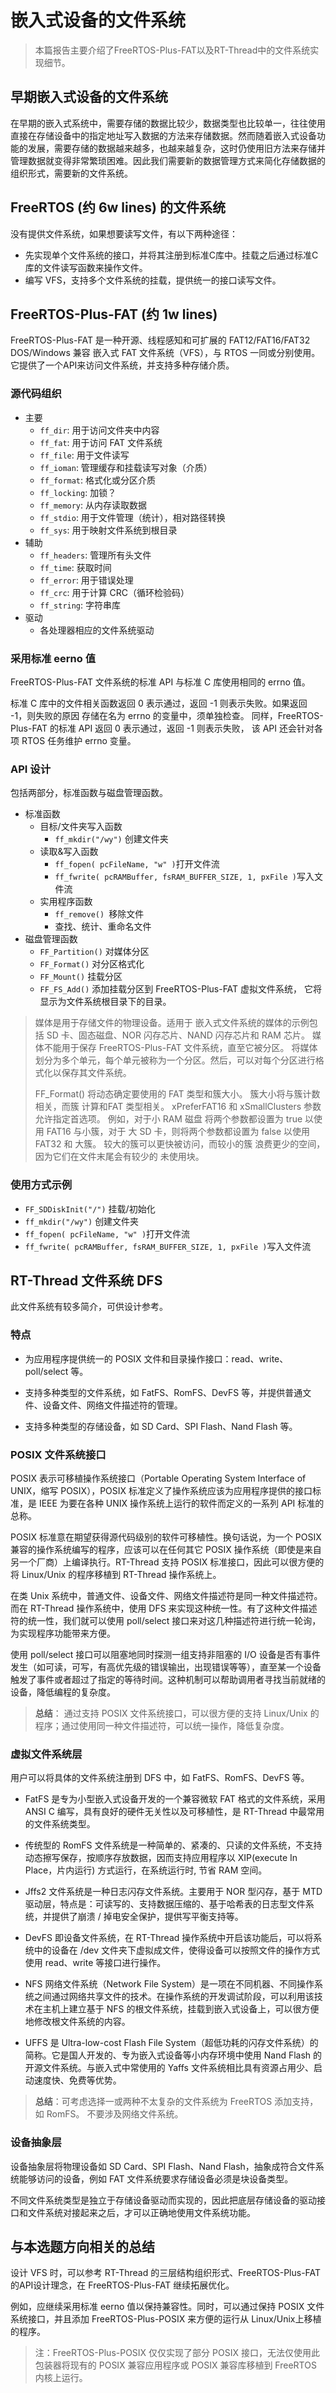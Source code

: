 # 嵌入式设备的文件系统
> 本篇报告主要介绍了FreeRTOS-Plus-FAT以及RT-Thread中的文件系统实现细节。
## 早期嵌入式设备的文件系统
在早期的嵌入式系统中，需要存储的数据比较少，数据类型也比较单一，往往使用直接在存储设备中的指定地址写入数据的方法来存储数据。然而随着嵌入式设备功能的发展，需要存储的数据越来越多，也越来越复杂，这时仍使用旧方法来存储并管理数据就变得非常繁琐困难。因此我们需要新的数据管理方式来简化存储数据的组织形式，需要新的文件系统。

## FreeRTOS (约 6w lines) 的文件系统 
没有提供文件系统，如果想要读写文件，有以下两种途径：
* 先实现单个文件系统的接口，并将其注册到标准C库中。挂载之后通过标准C库的文件读写函数来操作文件。
* 编写 VFS，支持多个文件系统的挂载，提供统一的接口读写文件。

## FreeRTOS-Plus-FAT (约 1w lines)
FreeRTOS-Plus-FAT 是一种开源、线程感知和可扩展的 FAT12/FAT16/FAT32 DOS/Windows 兼容 嵌入式 FAT 文件系统（VFS），与 RTOS 一同或分别使用。它提供了一个API来访问文件系统，并支持多种存储介质。

### 源代码组织

- 主要
  * ```ff_dir```: 用于访问文件夹中内容
  * ```ff_fat```: 用于访问 FAT 文件系统
  * ```ff_file```: 用于文件读写
  * ```ff_ioman```: 管理缓存和挂载读写对象（介质）
  * ```ff_format```: 格式化或分区介质
  * ```ff_locking```: 加锁？
  * ```ff_memory```: 从内存读取数据
  * ```ff_stdio```: 用于文件管理（统计），相对路径转换
  * ```ff_sys```: 用于映射文件系统到根目录
- 辅助
  * ```ff_headers```: 管理所有头文件
  * ```ff_time```: 获取时间
  * ```ff_error```: 用于错误处理
  * ```ff_crc```: 用于计算 CRC（循环检验码）
  * ```ff_string```: 字符串库
- 驱动
  * 各处理器相应的文件系统驱动

### 采用标准 eerno 值
FreeRTOS-Plus-FAT 文件系统的标准 API 与标准 C 库使用相同的 errno 值。

标准 C 库中的文件相关函数返回 0 表示通过，返回 -1 则表示失败。如果返回 -1，则失败的原因 存储在名为 errno 的变量中，须单独检查。 同样，FreeRTOS-Plus-FAT 的标准 API 返回 0 表示通过，返回 -1 则表示失败， 该 API 还会针对各项 RTOS 任务维护 errno 变量。

### API 设计
包括两部分，标准函数与磁盘管理函数。
* 标准函数
  * 目标/文件夹写入函数
    * ```ff_mkdir("/wy")``` 创建文件夹
  * 读取&写入函数
    * ```ff_fopen( pcFileName, "w" )```打开文件流
    *  ```ff_fwrite( pcRAMBuffer, fsRAM_BUFFER_SIZE, 1, pxFile )```写入文件流
  * 实用程序函数
    * ```ff_remove() ```移除文件
    * 查找、统计、重命名文件
* 磁盘管理函数
  * ```FF_Partition()``` 对媒体分区
  * ```FF_Format()``` 对分区格式化
  * ```FF_Mount()``` 挂载分区
  * ```FF_FS_Add()``` 添加挂载分区到 FreeRTOS-Plus-FAT 虚拟文件系统， 它将显示为文件系统根目录下的目录。

> 媒体是用于存储文件的物理设备。适用于 嵌入式文件系统的媒体的示例包括 SD 卡、固态磁盘、NOR 闪存芯片、NAND 闪存芯片和 RAM 芯片。 媒体不能用于保存 FreeRTOS-Plus-FAT 文件系统，直至它被分区。 将媒体划分为多个单元，每个单元被称为一个分区。然后，可以对每个分区进行格式化以保存其文件系统。
> 
> FF_Format() 将动态确定要使用的 FAT 类型和簇大小。 簇大小将与簇计数相关，而簇 计算和FAT 类型相关。 xPreferFAT16 和 xSmallClusters 参数 允许指定首选项。 例如，对于小 RAM 磁盘 将两个参数都设置为 true 以使用 FAT16 与小簇，对于 大 SD 卡，则将两个参数都设置为 false 以使用 FAT32 和 大簇。 较大的簇可以更快被访问，而较小的簇 浪费更少的空间，因为它们在文件末尾会有较少的 未使用块。

### 使用方式示例 
* ```FF_SDDiskInit("/")``` 挂载/初始化
* ```ff_mkdir("/wy")``` 创建文件夹
* ```ff_fopen( pcFileName, "w" )```打开文件流
* ```ff_fwrite( pcRAMBuffer, fsRAM_BUFFER_SIZE, 1, pxFile )```写入文件流

## RT-Thread 文件系统 DFS
此文件系统有较多简介，可供设计参考。
### 特点
* 为应用程序提供统一的 POSIX 文件和目录操作接口：read、write、poll/select 等。

* 支持多种类型的文件系统，如 FatFS、RomFS、DevFS 等，并提供普通文件、设备文件、网络文件描述符的管理。

* 支持多种类型的存储设备，如 SD Card、SPI Flash、Nand Flash 等。

### POSIX 文件系统接口
POSIX 表示可移植操作系统接口（Portable Operating System Interface of UNIX，缩写 POSIX），POSIX 标准定义了操作系统应该为应用程序提供的接口标准，是 IEEE 为要在各种 UNIX 操作系统上运行的软件而定义的一系列 API 标准的总称。

POSIX 标准意在期望获得源代码级别的软件可移植性。换句话说，为一个 POSIX 兼容的操作系统编写的程序，应该可以在任何其它 POSIX 操作系统（即使是来自另一个厂商）上编译执行。RT-Thread 支持 POSIX 标准接口，因此可以很方便的将 Linux/Unix 的程序移植到 RT-Thread 操作系统上。

在类 Unix 系统中，普通文件、设备文件、网络文件描述符是同一种文件描述符。而在 RT-Thread 操作系统中，使用 DFS 来实现这种统一性。有了这种文件描述符的统一性，我们就可以使用 poll/select 接口来对这几种描述符进行统一轮询，为实现程序功能带来方便。

使用 poll/select 接口可以阻塞地同时探测一组支持非阻塞的 I/O 设备是否有事件发生（如可读，可写，有高优先级的错误输出，出现错误等等），直至某一个设备触发了事件或者超过了指定的等待时间。这种机制可以帮助调用者寻找当前就绪的设备，降低编程的复杂度。

> **总结**： 通过支持 POSIX 文件系统接口，可以很方便的支持 Linux/Unix 的程序；通过使用同一种文件描述符，可以统一操作，降低复杂度。

### 虚拟文件系统层
用户可以将具体的文件系统注册到 DFS 中，如 FatFS、RomFS、DevFS 等。
* FatFS 是专为小型嵌入式设备开发的一个兼容微软 FAT 格式的文件系统，采用 ANSI C 编写，具有良好的硬件无关性以及可移植性，是 RT-Thread 中最常用的文件系统类型。

* 传统型的 RomFS 文件系统是一种简单的、紧凑的、只读的文件系统，不支持动态擦写保存，按顺序存放数据，因而支持应用程序以 XIP(execute In Place，片内运行) 方式运行，在系统运行时, 节省 RAM 空间。

* Jffs2 文件系统是一种日志闪存文件系统。主要用于 NOR 型闪存，基于 MTD 驱动层，特点是：可读写的、支持数据压缩的、基于哈希表的日志型文件系统，并提供了崩溃 / 掉电安全保护，提供写平衡支持等。

* DevFS 即设备文件系统，在 RT-Thread 操作系统中开启该功能后，可以将系统中的设备在 /dev 文件夹下虚拟成文件，使得设备可以按照文件的操作方式使用 read、write 等接口进行操作。

* NFS 网络文件系统（Network File System）是一项在不同机器、不同操作系统之间通过网络共享文件的技术。在操作系统的开发调试阶段，可以利用该技术在主机上建立基于 NFS 的根文件系统，挂载到嵌入式设备上，可以很方便地修改根文件系统的内容。

* UFFS 是 Ultra-low-cost Flash File System（超低功耗的闪存文件系统）的简称。它是国人开发的、专为嵌入式设备等小内存环境中使用 Nand Flash 的开源文件系统。与嵌入式中常使用的 Yaffs 文件系统相比具有资源占用少、启动速度快、免费等优势。
  
> **总结**：可考虑选择一或两种不太复杂的文件系统为 FreeRTOS 添加支持，如 RomFS。 不要涉及网络文件系统。

### 设备抽象层
设备抽象层将物理设备如 SD Card、SPI Flash、Nand Flash，抽象成符合文件系统能够访问的设备，例如 FAT 文件系统要求存储设备必须是块设备类型。

不同文件系统类型是独立于存储设备驱动而实现的，因此把底层存储设备的驱动接口和文件系统对接起来之后，才可以正确地使用文件系统功能。

## 与本选题方向相关的总结
设计 VFS 时，可以参考 RT-Thread 的三层结构组织形式、FreeRTOS-Plus-FAT 的API设计理念，在 FreeRTOS-Plus-FAT 继续拓展优化。

例如，应继续采用标准 eerno 值以保持兼容性。同时，可以通过保持 POSIX 文件系统接口，并且添加 FreeRTOS-Plus-POSIX 来方便的运行从 Linux/Unix上移植的程序。
> 注：FreeRTOS-Plus-POSIX 仅仅实现了部分 POSIX 接口，无法仅使用此包装器将现有的 POSIX 兼容应用程序或 POSIX 兼容库移植到 FreeRTOS 内核上运行。
